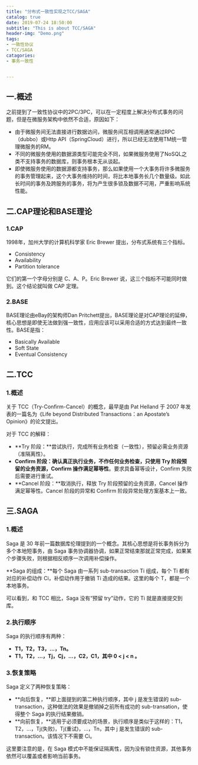 ```yaml
---
title: "分布式一致性实现之TCC/SAGA"
catalog: true
date: 2019-07-24 18:50:00
subtitle: "This is about TCC/SAGA"
header-img: "Demo.png"
tags:
- 一致性协议
- TCC/SAGA
catagories:
- 事务一致性


---
```


## 一.概述

之前提到了一致性协议中的2PC/3PC，可以在一定程度上解决分布式事务的问题，但是在微服务架构中依然不合适，原因如下：

- 由于微服务间无法直接进行数据访问，微服务间互相调用通常通过RPC（dubbo）或Http API（SpringCloud）进行，所以已经无法使用TM统一管理微服务的RM。
- 不同的微服务使用的数据源类型可能完全不同，如果微服务使用了NoSQL之类不支持事务的数据库，则事务根本无从谈起。
- 即使微服务使用的数据源都支持事务，那么如果使用一个大事务将许多微服务的事务管理起来，这个大事务维持的时间，将比本地事务长几个数量级。如此长时间的事务及跨服务的事务，将为产生很多锁及数据不可用，严重影响系统性能。



## 二.CAP理论和BASE理论

### 1.CAP

1998年，加州大学的计算机科学家 Eric Brewer 提出，分布式系统有三个指标。

- Consistency
- Availability
- Partition tolerance

它们的第一个字母分别是 C、A、P。Eric Brewer 说，这三个指标不可能同时做到。这个结论就叫做 CAP 定理。

### 2.BASE

BASE理论由eBay的架构师Dan Pritchett提出，BASE理论是对CAP理论的延伸，核心思想是即使无法做到强一致性，应用应该可以采用合适的方式达到最终一致性。BASE是指：

- Basically Available
- Soft State
- Eventual Consistency



## 二.TCC

### 1.概述

关于 TCC（Try-Confirm-Cancel）的概念，最早是由 Pat Helland 于 2007 年发表的一篇名为《Life beyond Distributed Transactions：an Apostate’s Opinion》的论文提出。 

对于 TCC 的解释：

- **Try 阶段：**尝试执行，完成所有业务检查（一致性），预留必需业务资源（准隔离性）。
- **Confirm 阶段：**确认真正执行业务，不作任何业务检查，只使用 Try 阶段预留的业务资源，Confirm 操作满足**幂等性**。要求具备幂等设计，Confirm 失败后需要进行重试。
- **Cancel 阶段：**取消执行，释放 Try 阶段预留的业务资源，Cancel 操作满足幂等性。Cancel 阶段的异常和 Confirm 阶段异常处理方案基本上一致。



## 三.SAGA

### 1.概述

Saga 是 30 年前一篇数据库伦理提到的一个概念。其核心思想是将长事务拆分为多个本地短事务，由 Saga 事务协调器协调，如果正常结束那就正常完成，如果某个步骤失败，则根据相反顺序一次调用补偿操作。

**Saga 的组成：**每个 Saga 由一系列 sub-transaction Ti 组成，每个 Ti 都有对应的补偿动作 Ci，补偿动作用于撤销 Ti 造成的结果。这里的每个 T，都是一个本地事务。

可以看到，和 TCC 相比，Saga 没有“预留 try”动作，它的 Ti 就是直接提交到库。



### 2.执行顺序

Saga 的执行顺序有两种：

- **T1，T2，T3，...，Tn。**
- **T1，T2，...，Tj，Cj，...，C2，C1，其中 0 < j < n 。**



### 3.恢复策略

Saga 定义了两种恢复策略：

- **向后恢复，**即上面提到的第二种执行顺序，其中 j 是发生错误的 sub-transaction，这种做法的效果是撤销掉之前所有成功的 sub-transation，使得整个 Saga 的执行结果撤销。
- **向前恢复，**适用于必须要成功的场景，执行顺序是类似于这样的：T1，T2，...，Tj(失败)，Tj(重试)，...，Tn，其中 j 是发生错误的 sub-transaction。该情况下不需要 Ci。



这里要注意的是，在 Saga 模式中不能保证隔离性，因为没有锁住资源，其他事务依然可以覆盖或者影响当前事务。

